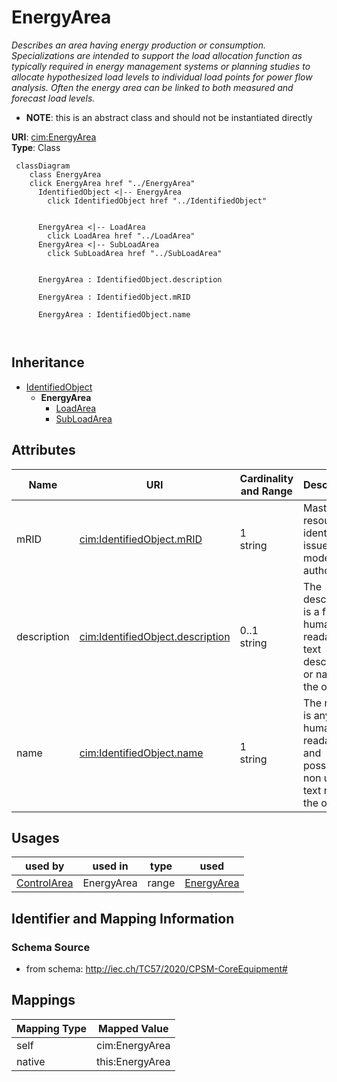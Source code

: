 # EnergyArea


_Describes an area having energy production or consumption.  Specializations are intended to support the load allocation function as typically required in energy management systems or planning studies to allocate hypothesized load levels to individual load points for power flow analysis.  Often the energy area can be linked to both measured and forecast load levels._




* __NOTE__: this is an abstract class and should not be instantiated directly


**URI**: [cim:EnergyArea](http://iec.ch/TC57/CIM100#EnergyArea)<br />
**Type**: Class




```mermaid
 classDiagram
    class EnergyArea
    click EnergyArea href "../EnergyArea"
      IdentifiedObject <|-- EnergyArea
        click IdentifiedObject href "../IdentifiedObject"
      

      EnergyArea <|-- LoadArea
        click LoadArea href "../LoadArea"
      EnergyArea <|-- SubLoadArea
        click SubLoadArea href "../SubLoadArea"
      
      
      EnergyArea : IdentifiedObject.description
        
      EnergyArea : IdentifiedObject.mRID
        
      EnergyArea : IdentifiedObject.name
        
      
```





## Inheritance
* [IdentifiedObject](IdentifiedObject.md)
    * **EnergyArea**
        * [LoadArea](LoadArea.md)
        * [SubLoadArea](SubLoadArea.md)



## Attributes


| Name | URI | Cardinality and Range | Description | Inheritance |
| ---  | --- | --- | --- | --- |
| mRID | [cim:IdentifiedObject.mRID](http://iec.ch/TC57/CIM100#IdentifiedObject.mRID) | 1 <br />  string  | Master resource identifier issued by a model authority | [IdentifiedObject](IdentifiedObject.md) |
| description | [cim:IdentifiedObject.description](http://iec.ch/TC57/CIM100#IdentifiedObject.description) | 0..1 <br />  string  | The description is a free human readable text describing or naming the object | [IdentifiedObject](IdentifiedObject.md) |
| name | [cim:IdentifiedObject.name](http://iec.ch/TC57/CIM100#IdentifiedObject.name) | 1 <br />  string  | The name is any free human readable and possibly non unique text naming the o... | [IdentifiedObject](IdentifiedObject.md) |





## Usages

| used by | used in | type | used |
| ---  | --- | --- | --- |
| [ControlArea](ControlArea.md) | EnergyArea | range | [EnergyArea](EnergyArea.md) |






## Identifier and Mapping Information







### Schema Source


* from schema: http://iec.ch/TC57/2020/CPSM-CoreEquipment#





## Mappings

| Mapping Type | Mapped Value |
| ---  | ---  |
| self | cim:EnergyArea |
| native | this:EnergyArea |




